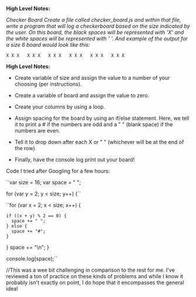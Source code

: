 **High Level Notes:**




*Checker Board
Create a file called checker_board.js and within that file, write a program that will log a checkerboard based on the size indicated by the user. On this board, the black spaces will be represented with 'X' and the white spaces will be represented with ' '. And example of the output for a size 6 board would look like this:*



``X X X  
 X X X  
X X X  
 X X X  
X X X  
 X X X``


**High Level Notes:**

* Create variable of size and assign the value to a number of your choosing (per instructions).

* Create a variable of board and assign the value to zero.

* Create your columns by using a loop.

* Assign spacing for the board by using an if/else statement. Here, we tell it to print a # if the numbers are odd and a " " (blank space) if the numbers are even.

* Tell it to drop down after each X or " " (whichever will be at the end of the row)

* Finally, have the console log print out your board!

Code I tried after Googling for a few hours:

``var size = 16;
  var space = " ";

for (var y = 2; y < size; y++) {``

 ``for (var x = 2; x < size; x++) {

    if ((x + y) % 2 == 0) {
      space += " ";
    } else {
      space += "#";
    }
  }
  space += "\n";
}

console.log(space);``

//This was a wee bit challenging in comparison to the rest for me. I've reviewed a ton of practice on these kinds of problems and while I know it probably isn't exactly on point, I do hope that it encompasses the general idea!
